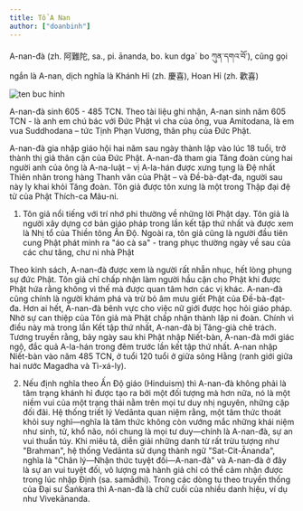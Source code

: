 ```yaml
---
title: Tổ A Nan
author: ["doanbinh"]
---
```



A-nan-đà (zh. 阿難陀, sa., pi. ānanda, bo. kun dga` bo ཀུན་དགའ་བོ་), cũng gọi ngắn là A-nan, dịch nghĩa là Khánh Hỉ (zh. 慶喜), Hoan Hỉ (zh. 歡喜)

![ten buc hinh](http://chuaduocsu.org/wp-content/uploads/2016/09/To-Anan.jpg "ten buc hinh")

A-nan-đà sinh 605 - 485 TCN. Theo tài liệu ghi nhận, A-nan sinh năm 605 TCN - là anh em chú bác với Đức Phật vì cha của ông, vua Amitodana, là em vua Suddhodana – tức Tịnh Phạn Vương, thân phụ của Đức Phật.

A-nan-đà gia nhập giáo hội hai năm sau ngày thành lập vào lúc 18 tuổi, trở thành thị giả thân cận của Đức Phật. A-nan-đà tham gia Tăng đoàn cùng hai người anh của ông là A-na-luật – vị A-la-hán được xưng tụng là Đệ nhất Thiên nhãn trong hàng Thanh văn của Phật – và Đề-bà-đạt-đa, người sau này ly khai khỏi Tăng đoàn. Tôn giả được tôn xưng là một trong Thập đại đệ tử của Phật Thích-ca Mâu-ni.

1. Tôn giả nổi tiếng với trí nhớ phi thường về những lời Phật dạy. Tôn giả là người xây dựng cơ bản giáo pháp trong lần kết tập thứ nhất và được xem là Nhị tổ của Thiền tông Ấn Độ. Ngoài ra, tôn giả cũng là người đầu tiên cung Phật phát minh ra "áo cà sa" - trang phục thường ngày về sau của các chư tăng, chư ni nhà Phật

Theo kinh sách, A-nan-đà được xem là người rất nhẫn nhục, hết lòng phụng sự đức Phật. Tôn giả chỉ chấp nhận làm người hầu cận cho Phật khi được Phật hứa rằng không vì thế mà được quan tâm hơn các vị khác. A-nan-đà cũng chính là người khám phá và trừ bỏ âm mưu giết Phật của Đề-bà-đạt-đa. Hơn ai hết, A-nan-đà bênh vực cho việc nữ giới được học hỏi giáo pháp. Nhờ sự can thiệp của Tôn giả mà Phật chấp nhận thành lập ni đoàn. Chính vì điều này mà trong lần Kết tập thứ nhất, A-nan-đà bị Tăng-già chê trách. Tương truyền rằng, bảy ngày sau khi Phật nhập Niết-bàn, A-nan-đà mới giác ngộ, đắc quả A-la-hán trong đêm trước lần kết tập thứ nhất. A-nan nhập Niết-bàn vào năm 485 TCN, ở tuổi 120 tuổi ở giữa sông Hằng (ranh giới giữa hai nước Magadha và Tì-xá-ly).

2. Nếu định nghĩa theo Ấn Độ giáo (Hinduism) thì A-nan-đà không phải là tâm trạng khánh hỉ được tạo ra bởi một đối tượng mà hơn nữa, nó là một niềm vui của một trạng thái nằm trên mọi tư duy nhị nguyên, những cặp đối đãi. Hệ thống triết lý Vedānta quan niệm rằng, một tâm thức thoát khỏi suy nghĩ—nghĩa là tâm thức không còn vướng mắc những khái niệm như sinh, tử, khổ não, nói chung là mọi tư duy—chính là A-nan-đà, sự an vui thuần túy. Khi miêu tả, diễn giải những danh từ rất trừu tượng như "Brahman", hệ thống Vedānta sử dụng thành ngữ "Sat-Cit-Ānanda", nghĩa là "Chân lý—Nhận thức tuyệt đối—A-nan-đà" và A-nan-đà ở đây là sự an vui tuyệt đối, vô lượng mà hành giả chỉ có thể cảm nhận được trong lúc nhập Định (sa. samādhi). Trong các dòng tu theo truyền thống của Đại sư Śaṅkara thì A-nan-đà là chữ cuối của nhiều danh hiệu, ví dụ như Vivekānanda.